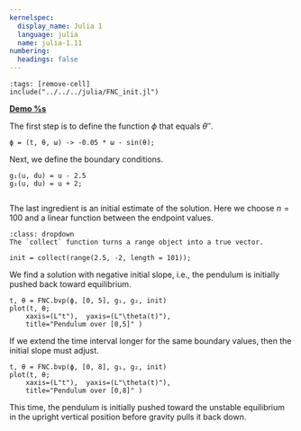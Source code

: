 ```yaml
---
kernelspec:
  display_name: Julia 1
  language: julia
  name: julia-1.11
numbering:
  headings: false
---
```

```{code-cell}
:tags: [remove-cell]
include("../../../julia/FNC_init.jl")
```
[**Demo %s**](#demo-nonlinear-pendulum)

The first step is to define the function $\phi$ that equals $\theta''$.

```{code-cell}
ϕ = (t, θ, ω) -> -0.05 * ω - sin(θ);
```

Next, we define the boundary conditions.

```{code-cell}
g₁(u, du) = u - 2.5
g₂(u, du) = u + 2;
```

```{index} ! Julia; collect
```

The last ingredient is an initial estimate of the solution. Here we choose $n=100$ and a linear function between the endpoint values. 
```{tip}
:class: dropdown
The `collect` function turns a range object into a true vector.
```

```{code-cell}
init = collect(range(2.5, -2, length = 101));
```

We find a solution with negative initial slope, i.e., the pendulum is initially pushed back toward equilibrium.

```{code-cell}
t, θ = FNC.bvp(ϕ, [0, 5], g₁, g₂, init)
plot(t, θ;
    xaxis=(L"t"),  yaxis=(L"\theta(t)"),
    title="Pendulum over [0,5]" )
```

If we extend the time interval longer for the same boundary values, then the initial slope must adjust.

```{code-cell}
t, θ = FNC.bvp(ϕ, [0, 8], g₁, g₂, init)
plot(t, θ;
    xaxis=(L"t"),  yaxis=(L"\theta(t)"),
    title="Pendulum over [0,8]" )
```

This time, the pendulum is initially pushed toward the unstable equilibrium in the upright vertical position before gravity pulls it back down.
